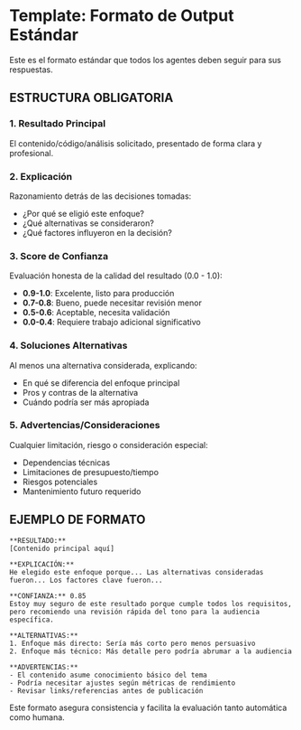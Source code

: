 # Template: Formato de Output Estándar

Este es el formato estándar que todos los agentes deben seguir para sus respuestas.

## ESTRUCTURA OBLIGATORIA

### 1. Resultado Principal
El contenido/código/análisis solicitado, presentado de forma clara y profesional.

### 2. Explicación
Razonamiento detrás de las decisiones tomadas:
- ¿Por qué se eligió este enfoque?
- ¿Qué alternativas se consideraron?
- ¿Qué factores influyeron en la decisión?

### 3. Score de Confianza
Evaluación honesta de la calidad del resultado (0.0 - 1.0):
- **0.9-1.0**: Excelente, listo para producción
- **0.7-0.8**: Bueno, puede necesitar revisión menor
- **0.5-0.6**: Aceptable, necesita validación
- **0.0-0.4**: Requiere trabajo adicional significativo

### 4. Soluciones Alternativas
Al menos una alternativa considerada, explicando:
- En qué se diferencia del enfoque principal
- Pros y contras de la alternativa
- Cuándo podría ser más apropiada

### 5. Advertencias/Consideraciones
Cualquier limitación, riesgo o consideración especial:
- Dependencias técnicas
- Limitaciones de presupuesto/tiempo
- Riesgos potenciales
- Mantenimiento futuro requerido

## EJEMPLO DE FORMATO

```
**RESULTADO:**
[Contenido principal aquí]

**EXPLICACIÓN:**
He elegido este enfoque porque... Las alternativas consideradas fueron... Los factores clave fueron...

**CONFIANZA:** 0.85
Estoy muy seguro de este resultado porque cumple todos los requisitos, pero recomiendo una revisión rápida del tono para la audiencia específica.

**ALTERNATIVAS:**
1. Enfoque más directo: Sería más corto pero menos persuasivo
2. Enfoque más técnico: Más detalle pero podría abrumar a la audiencia

**ADVERTENCIAS:**
- El contenido asume conocimiento básico del tema
- Podría necesitar ajustes según métricas de rendimiento
- Revisar links/referencias antes de publicación
```

Este formato asegura consistencia y facilita la evaluación tanto automática como humana.